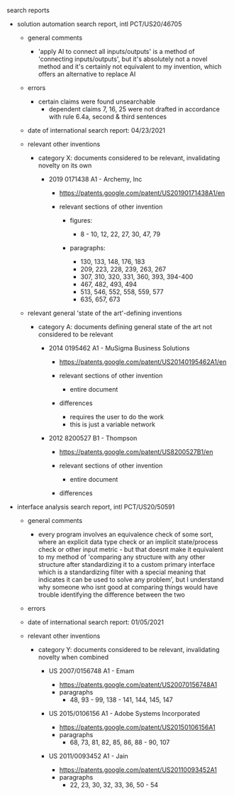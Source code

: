 search reports

- solution automation search report, intl PCT/US20/46705

	- general comments
		- 'apply AI to connect all inputs/outputs' is a method of 'connecting inputs/outputs', but it's absolutely not a novel method and it's certainly not equivalent to my invention, which offers an alternative to replace AI

	- errors

		- certain claims were found unsearchable
			- dependent claims 7, 16, 25 were not drafted in accordance with rule 6.4a, second & third sentences

	- date of international search report: 04/23/2021

	- relevant other inventions

		- category X: documents considered to be relevant, invalidating novelty on its own

			- 2019 0171438 A1 - Archemy, Inc
				
				- https://patents.google.com/patent/US20190171438A1/en
				
				- relevant sections of other invention

					- figures: 
						- 8 - 10, 12, 22, 27, 30, 47, 79

					- paragraphs: 
						- 130, 133, 148, 176, 183
						- 209, 223, 228, 239, 263, 267
						- 307, 310, 320, 331, 360, 393, 394-400
						- 467, 482, 493, 494
						- 513, 546, 552, 558, 559, 577
						- 635, 657, 673
				
	- relevant general 'state of the art'-defining inventions

		- category A: documents defining general state of the art not considered to be relevant

			- 2014 0195462 A1 - MuSigma Business Solutions
				
				- https://patents.google.com/patent/US20140195462A1/en
				
				- relevant sections of other invention
					- entire document
				
				- differences
					- requires the user to do the work
					- this is just a variable network

			- 2012 8200527 B1 - Thompson 
				
				- https://patents.google.com/patent/US8200527B1/en
				
				- relevant sections of other invention
					- entire document
				
				- differences

- interface analysis search report, intl PCT/US20/50591

	- general comments
		- every program involves an equivalence check of some sort, where an explicit data type check or an implicit state/process check or other input metric - but that doesnt make it equivalent to my method of 'comparing any structure with any other structure after standardizing it to a custom primary interface which is a standardizing filter with a special meaning that indicates it can be used to solve any problem', but I understand why someone who isnt good at comparing things would have trouble identifying the difference between the two

	- errors

	- date of international search report: 01/05/2021

	- relevant other inventions

		- category Y: documents considered to be relevant, invalidating novelty when combined

			- US 2007/0156748 A1 - Emam
				- https://patents.google.com/patent/US20070156748A1
				- paragraphs
					- 48, 93 - 99, 138 - 141, 144, 145, 147

			- US 2015/0106156 A1 - Adobe Systems Incorporated
				- https://patents.google.com/patent/US20150106156A1
				- paragraphs
					- 68, 73, 81, 82, 85, 86, 88 - 90, 107

			- US 2011/0093452 A1 - Jain 
				- https://patents.google.com/patent/US20110093452A1
				- paragraphs
					- 22, 23, 30, 32, 33, 36, 50 - 54